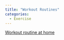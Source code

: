 ```yaml
---
title: "Workout Routines"
categories:
  - Exercise
---
```


[Workout routine at home](https://www.youtube.com/watch?v=i9Q230Nr_dE&ab_channel=%EC%9E%AC%ED%98%B8-Fitness)
